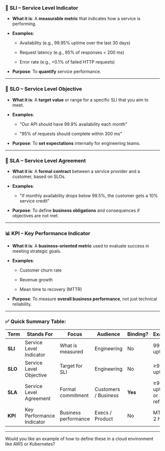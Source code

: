 ### 🔹 **SLI – Service Level Indicator**

- **What it is**: A **measurable metric** that indicates how a service is performing.
    
- **Examples**:
    
    - Availability (e.g., 99.95% uptime over the last 30 days)
        
    - Request latency (e.g., 95% of responses < 200 ms)
        
    - Error rate (e.g., <0.1% of failed HTTP requests)
        
- **Purpose**: To **quantify** service performance.
    

---

### 🔸 **SLO – Service Level Objective**

- **What it is**: A **target value** or range for a specific SLI that you aim to meet.
    
- **Examples**:
    
    - "Our API should have 99.9% availability each month"
        
    - "95% of requests should complete within 300 ms"
        
- **Purpose**: To **set expectations** internally for engineering teams.
    

---

### 📝 **SLA – Service Level Agreement**

- **What it is**: A **formal contract** between a service provider and a customer, based on SLOs.
    
- **Examples**:
    
    - "If monthly availability drops below 99.5%, the customer gets a 10% service credit"
        
- **Purpose**: To define **business obligations** and consequences if objectives are not met.
    

---

### 📊 **KPI – Key Performance Indicator**

- **What it is**: A **business-oriented metric** used to evaluate success in meeting strategic goals.
    
- **Examples**:
    
    - Customer churn rate
        
    - Revenue growth
        
    - Mean time to recovery (MTTR)
        
- **Purpose**: To measure **overall business performance**, not just technical reliability.
    

---

### ✅ Quick Summary Table:

|Term|Stands For|Focus|Audience|Binding?|Example|
|---|---|---|---|---|---|
|**SLI**|Service Level Indicator|What is measured|Engineering|No|99.95% uptime|
|**SLO**|Service Level Objective|Target for SLI|Engineering|No|≥99.9% uptime|
|**SLA**|Service Level Agreement|Formal commitment|Customers / Business|**Yes**|≥99.5% uptime or refund|
|**KPI**|Key Performance Indicator|Business performance|Execs / Product|No|MTTR < 2 hours|

---

Would you like an example of how to define these in a cloud environment like AWS or Kubernetes?